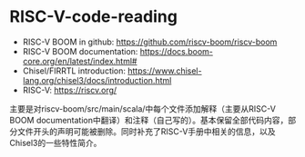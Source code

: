 # RISC-V-code-reading

* RISC-V BOOM in github: https://github.com/riscv-boom/riscv-boom
* RISC-V BOOM documentation: https://docs.boom-core.org/en/latest/index.html#
* Chisel/FIRRTL introduction: https://www.chisel-lang.org/chisel3/docs/introduction.html
* RISC-V: https://riscv.org/

主要是对riscv-boom/src/main/scala/中每个文件添加解释（主要从RISC-V BOOM documentation中翻译）和注释（自己写的）。基本保留全部代码内容，部分文件开头的声明可能被删除。同时补充了RISC-V手册中相关的信息，以及Chisel3的一些特性简介。
